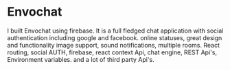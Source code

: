 # Envochat
I built Envochat using firebase. It is a full fledged chat application with social authentication including google and facebook. online statuses, great design and functionality image support, sound notifications, multiple rooms. React routing, social AUTH, firebase, react context Api, chat engine, REST Api's, Environment variables. and a lot of third party Api's.
